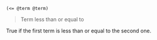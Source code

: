 ```
(<= @term @term)
```

> Term less than or equal to

True if the first term is less than or equal to the second one.